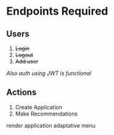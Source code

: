 # Endpoints Required

## Users
1. ~~Login~~
2. ~~Logout~~
3. ~~Add user~~

*Also auth using JWT is functional*

## Actions
1. Create Application
2. Make Recommendations


render application
adaptative menu
